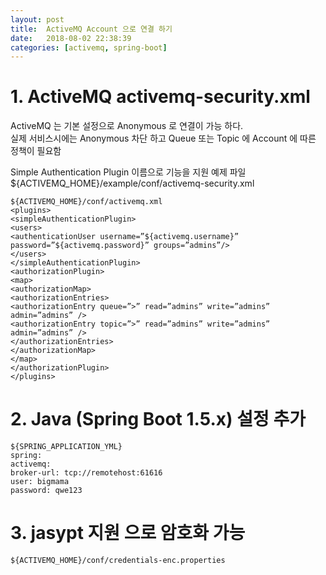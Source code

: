 ```yaml
---
layout: post
title:  ActiveMQ Account 으로 연결 하기
date:   2018-08-02 22:38:39
categories: [activemq, spring-boot]
---
```

# 1. ActiveMQ activemq-security.xml
ActiveMQ 는 기본 설정으로 Anonymous 로 연결이 가능 하다.<br/>
실제 서비스시에는 Anonymous 차단 하고 Queue 또는 Topic 에 Account 에 따른 정책이 필요함<br/>

Simple Authentication Plugin 이름으로 기능을 지원 예제 파일<br/>
${ACTIVEMQ_HOME}/example/conf/activemq-security.xml<br/>

    ${ACTIVEMQ_HOME}/conf/activemq.xml
    <plugins>
    <simpleAuthenticationPlugin>
    <users>
    <authenticationUser username=”${activemq.username}” password=”${activemq.password}” groups=”admins”/>
    </users>
    </simpleAuthenticationPlugin>
    <authorizationPlugin>
    <map>
    <authorizationMap>
    <authorizationEntries>
    <authorizationEntry queue=”>” read=”admins” write=”admins” admin=”admins” />
    <authorizationEntry topic=”>” read=”admins” write=”admins” admin=”admins” />
    </authorizationEntries>
    </authorizationMap>
    </map>
    </authorizationPlugin>
    </plugins>

# 2. Java (Spring Boot 1.5.x) 설정 추가
    ${SPRING_APPLICATION_YML}
    spring:
    activemq:
    broker-url: tcp://remotehost:61616
    user: bigmama
    password: qwe123

# 3. jasypt 지원 으로 암호화 가능
    ${ACTIVEMQ_HOME}/conf/credentials-enc.properties